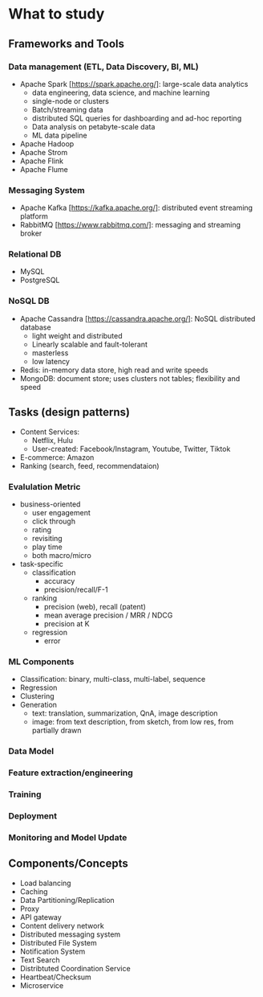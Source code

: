 # What to study

## Frameworks and Tools

### Data management (ETL, Data Discovery, BI, ML)

- Apache Spark [https://spark.apache.org/]: large-scale data analytics
  - data engineering, data science, and machine learning
  - single-node or clusters
  - Batch/streaming data
  - distributed SQL queries for dashboarding and ad-hoc reporting
  - Data analysis on petabyte-scale data
  - ML data pipeline
- Apache Hadoop
- Apache Strom
- Apache Flink
- Apache Flume

### Messaging System
- Apache Kafka [https://kafka.apache.org/]: distributed event streaming platform
- RabbitMQ [https://www.rabbitmq.com/]: messaging and streaming broker

### Relational DB
- MySQL
- PostgreSQL

### NoSQL DB
- Apache Cassandra [https://cassandra.apache.org/]: NoSQL distributed database
  - light weight and distributed
  - Linearly scalable and fault-tolerant
  - masterless
  - low latency
- Redis: in-memory data store, high read and write speeds
- MongoDB: document store; uses clusters not tables; flexibility and speed


## Tasks (design patterns)
- Content Services:
  - Netflix, Hulu
  - User-created: Facebook/Instagram, Youtube, Twitter, Tiktok
- E-commerce: Amazon
- Ranking (search, feed, recommendataion)

### Evalulation Metric
- business-oriented
  - user engagement
  - click through
  - rating
  - revisiting
  - play time
  - both macro/micro
- task-specific
  - classification
    - accuracy
    - precision/recall/F-1
  - ranking
    - precision (web), recall (patent)
    - mean average precision / MRR / NDCG
    - precision at K
  - regression
    - error

### ML Components
- Classification: binary, multi-class, multi-label, sequence
- Regression
- Clustering
- Generation
  - text: translation, summarization, QnA, image description
  - image: from text description, from sketch, from low res, from partially drawn

### Data Model

### Feature extraction/engineering

### Training

### Deployment

### Monitoring and Model Update


## Components/Concepts
- Load balancing
- Caching
- Data Partitioning/Replication
- Proxy
- API gateway
- Content delivery network
- Distributed messaging system
- Distributed File System
- Notification System
- Text Search
- Distribtuted Coordination Service
- Heartbeat/Checksum
- Microservice
 
